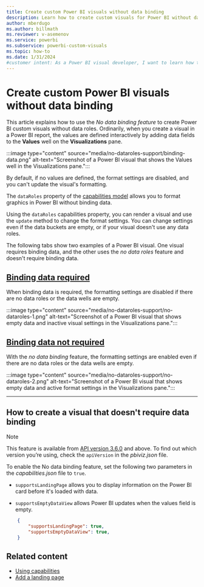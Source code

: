 ```yaml
---
title: Create custom Power BI visuals without data binding
description: Learn how to create custom visuals for Power BI without data roles by using the No data binding feature.
author: mberdugo
ms.author: billmath
ms.reviewer: v-asemenov
ms.service: powerbi
ms.subservice: powerbi-custom-visuals
ms.topic: how-to
ms.date: 1/31/2024
#customer intent: As a Power BI visual developer, I want to learn how to create a visual that doesn't require data binding so that I can create visuals that don't need data roles.
---
```


# Create custom Power BI visuals without data binding

This article explains how to use the *No data binding feature* to create Power BI custom visuals without data roles. Ordinarily, when you create a visual in a Power BI report, the values are defined interactively by adding data fields to the **Values** well on the **Visualizations** pane.

:::image type="content" source="media/no-dataroles-support/binding-data.png" alt-text="Screenshot of a Power BI visual that shows the Values well in the Visualizations pane.":::

By default, if no values are defined, the format settings are disabled, and you can't update the visual's formatting.

The `dataRoles` property of the [capabilities model](capabilities.md) allows you to format graphics in Power BI without binding data.

Using the `dataRoles` capabilities property, you can render a visual and use the `update` method to change the format settings. You can change settings even if the data buckets are empty, or if your visual doesn't use any data roles.

The following tabs show two examples of a Power BI visual. One visual requires binding data, and the other uses the *no data roles* feature and doesn't require binding data.

## [Binding data required](#tab/NoDataroles)

When binding data is required, the formatting settings are disabled if there are no data roles or the data wells are empty.

:::image type="content" source="media/no-dataroles-support/no-dataroles-1.png" alt-text="Screenshot of a Power BI visual that shows empty data and inactive visual settings in the Visualizations pane.":::

## [Binding data not required](#tab/NoDatarolesSupport)

With the *no data binding* feature, the formatting settings are enabled even if there are no data roles or the data wells are empty.

:::image type="content" source="media/no-dataroles-support/no-dataroles-2.png" alt-text="Screenshot of a Power BI visual that shows empty data and active format settings in the Visualizations pane.":::

---

## How to create a visual that doesn't require data binding

> [!NOTE]
> This feature is available from [API version 3.6.0](changelog.md#api-v360) and above. To find out which version you’re using, check the `apiVersion` in the *pbiviz.json* file.

To enable the No data binding feature, set the following two parameters in the *capabilities.json* file to `true`.

* `supportsLandingPage` allows you to display information on the Power BI card before it's loaded with data.

* `supportsEmptyDataView` allows Power BI updates when the values field is empty.

```json
    {
        "supportsLandingPage": true,
        "supportsEmptyDataView": true,
    }
```

## Related content

* [Using capabilities](capabilities.md)
* [Add a landing page](landing-page.md)
